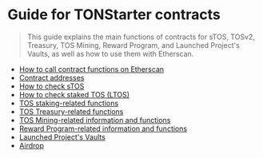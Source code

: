 # Guide for TONStarter contracts

>  This guide explains the main functions of contracts for sTOS, TOSv2, Treasury, TOS Mining, Reward Program, and Launched Project's Vaults, as well as how to use them with Etherscan.


- [How to call contract functions on Etherscan](./contract%20interaction%20using%20etherscan.md)
- [Contract addresses](./contract%20addresses.md)
- [How to check sTOS](./sTOS.md)
- [How to check staked TOS (LTOS)](./LTOS.md)
- [TOS staking-related functions](./TOS%20staking.md)
- [TOS Treasury-related functions](./TOSv2%20treasury.md)
- [TOS Mining-related information and functions](./TOS%20mining.md)
- [Reward Program-related information and functions](./Reward%20program%20(UniswapV3).md)
- [Launched Project's Vaults](./project%20vaults.md)
- [Airdrop](./airdrop.md)

